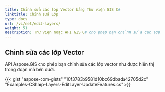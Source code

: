 ```yaml
---
title: Chỉnh sửa các lớp Vector bằng Thư viện GIS C#
linktitle: Chỉnh sửa Lớp
type: docs
url: /vi/net/edit-layers/
weight: 51
description: Thư viện hoặc API GIS C# cho phép bạn chỉnh sửa các lớp vector như được hiển thị trong đoạn mã được cung cấp trong bài viết này.
---
```


## **Chỉnh sửa các lớp Vector**
API Aspose.GIS cho phép bạn chỉnh sửa các lớp vector như được hiển thị trong đoạn mã bên dưới.

{{< gist "aspose-com-gists" "10f3783b9581d10bc69dbada42705d2c" "Examples-CSharp-Layers-EditLayer-UpdateFeatures.cs" >}}
